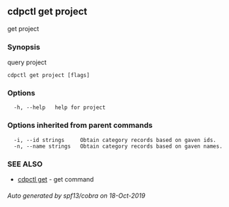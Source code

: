 ## cdpctl get project

get project

### Synopsis

query project

```
cdpctl get project [flags]
```

### Options

```
  -h, --help   help for project
```

### Options inherited from parent commands

```
  -i, --id strings     Obtain category records based on gaven ids.
  -n, --name strings   Obtain category records based on gaven names.
```

### SEE ALSO

* [cdpctl get](cdpctl_get.md)	 - get command

###### Auto generated by spf13/cobra on 18-Oct-2019

